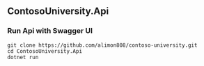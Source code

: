 ## ContosoUniversity.Api

### Run Api with Swagger UI
```
git clone https://github.com/alimon808/contoso-university.git
cd ContosoUniversity.Api
dotnet run
```